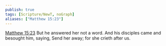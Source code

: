 ```yaml
---
publish: true
tags: [Scripture/NewT, noGraph]
aliases: ["Matthew 15:23"]
---
```

[Matthew 15:23](https://churchofjesuschrist.org/study/scriptures/nt/matt/15?lang=eng&id=p23#p23) But he answered her not a word. And his disciples came and besought him, saying, Send her away; for she crieth after us.
